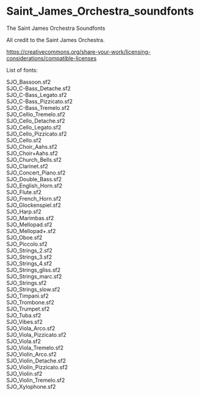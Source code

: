 # Saint_James_Orchestra_soundfonts

The Saint James Orchestra Soundfonts

All credit to the Saint James Orchestra.

https://creativecommons.org/share-your-work/licensing-considerations/compatible-licenses

List of fonts:

SJO_Bassoon.sf2   
SJO_C-Bass_Detache.sf2   
SJO_C-Bass_Legato.sf2   
SJO_C-Bass_Pizzicato.sf2   
SJO_C-Bass_Tremelo.sf2   
SJO_Cellio_Tremelo.sf2   
SJO_Cello_Detache.sf2   
SJO_Cello_Legato.sf2   
SJO_Cello_Pizzicato.sf2   
SJO_Cello.sf2   
SJO_Choir_Aahs.sf2   
SJO_Choir+Aahs.sf2   
SJO_Church_Bells.sf2   
SJO_Clarinet.sf2   
SJO_Concert_Piano.sf2   
SJO_Double_Bass.sf2   
SJO_English_Horn.sf2   
SJO_Flute.sf2   
SJO_French_Horn.sf2   
SJO_Glockenspiel.sf2   
SJO_Harp.sf2   
SJO_Marimbas.sf2   
SJO_Mellopad.sf2   
SJO_Mellopad+.sf2   
SJO_Oboe.sf2   
SJO_Piccolo.sf2   
SJO_Strings_2.sf2   
SJO_Strings_3.sf2   
SJO_Strings_4.sf2   
SJO_Strings_gliss.sf2   
SJO_Strings_marc.sf2   
SJO_Strings.sf2   
SJO_Strings_slow.sf2   
SJO_Timpani.sf2   
SJO_Trombone.sf2   
SJO_Trumpet.sf2   
SJO_Tuba.sf2   
SJO_Vibes.sf2   
SJO_Viola_Arco.sf2   
SJO_Viola_Pizzicato.sf2   
SJO_Viola.sf2   
SJO_Viola_Tremelo.sf2   
SJO_Violin_Arco.sf2   
SJO_Violin_Detache.sf2   
SJO_Violin_Pizzicato.sf2   
SJO_Violin.sf2   
SJO_Violin_Tremelo.sf2   
SJO_Xylophone.sf2   


